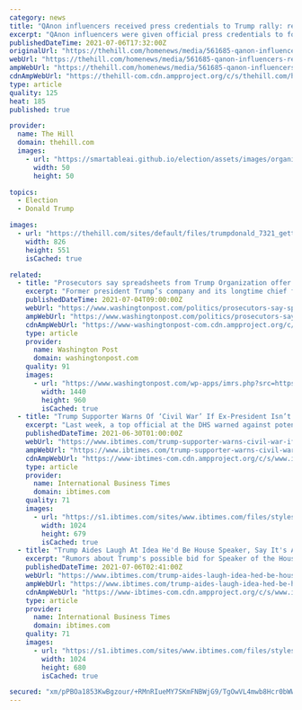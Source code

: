 ```yaml
---
category: news
title: "QAnon influencers received press credentials to Trump rally: report"
excerpt: "QAnon influencers were given official press credentials to former President Donald Trump's rally in Florida this past weekend, suggesting a continued acceptance by the ex-president's organization toward the conspiracy theory."
publishedDateTime: 2021-07-06T17:32:00Z
originalUrl: "https://thehill.com/homenews/media/561685-qanon-influencers-received-press-credentials-to-trump-rally-report"
webUrl: "https://thehill.com/homenews/media/561685-qanon-influencers-received-press-credentials-to-trump-rally-report"
ampWebUrl: "https://thehill.com/homenews/media/561685-qanon-influencers-received-press-credentials-to-trump-rally-report?amp"
cdnAmpWebUrl: "https://thehill-com.cdn.ampproject.org/c/s/thehill.com/homenews/media/561685-qanon-influencers-received-press-credentials-to-trump-rally-report?amp"
type: article
quality: 125
heat: 185
published: true

provider:
  name: The Hill
  domain: thehill.com
  images:
    - url: "https://smartableai.github.io/election/assets/images/organizations/thehill.com-50x50.jpg"
      width: 50
      height: 50

topics:
  - Election
  - Donald Trump

images:
  - url: "https://thehill.com/sites/default/files/trumpdonald_7321_gettyimages.png"
    width: 826
    height: 551
    isCached: true

related:
  - title: "Prosecutors say spreadsheets from Trump Organization offer a road map for its indictment. Where the investigation goes now is the question."
    excerpt: "Former president Trump’s company and its longtime chief financial officer were charged in New York last week in a 15-count indictment alleging they had taken part in a tax-avoidance scheme."
    publishedDateTime: 2021-07-04T09:00:00Z
    webUrl: "https://www.washingtonpost.com/politics/prosecutors-say-spreadsheets-from-trump-organization-offer-a-road-map-for-its-indictment-where-the-investigation-goes-now-is-the-question/2021/07/03/f7df06f0-db81-11eb-8fb8-aea56b785b00_story.html"
    ampWebUrl: "https://www.washingtonpost.com/politics/prosecutors-say-spreadsheets-from-trump-organization-offer-a-road-map-for-its-indictment-where-the-investigation-goes-now-is-the-question/2021/07/03/f7df06f0-db81-11eb-8fb8-aea56b785b00_story.html?outputType=amp"
    cdnAmpWebUrl: "https://www-washingtonpost-com.cdn.ampproject.org/c/s/www.washingtonpost.com/politics/prosecutors-say-spreadsheets-from-trump-organization-offer-a-road-map-for-its-indictment-where-the-investigation-goes-now-is-the-question/2021/07/03/f7df06f0-db81-11eb-8fb8-aea56b785b00_story.html?outputType=amp"
    type: article
    provider:
      name: Washington Post
      domain: washingtonpost.com
    quality: 91
    images:
      - url: "https://www.washingtonpost.com/wp-apps/imrs.php?src=https://arc-anglerfish-washpost-prod-washpost.s3.amazonaws.com/public/JFPA5WG2T4I6XDEHVVXSPEMMPA.jpg&w=1440"
        width: 1440
        height: 960
        isCached: true
  - title: "Trump Supporter Warns Of ‘Civil War’ If Ex-President Isn’t Reinstated By August"
    excerpt: "Last week, a top official at the DHS warned against potential violence following the spread of a conspiracy theory of Trump's reinstatement."
    publishedDateTime: 2021-06-30T01:00:00Z
    webUrl: "https://www.ibtimes.com/trump-supporter-warns-civil-war-if-ex-president-isnt-reinstated-august-3238882"
    ampWebUrl: "https://www.ibtimes.com/trump-supporter-warns-civil-war-if-ex-president-isnt-reinstated-august-3238882?amp=1"
    cdnAmpWebUrl: "https://www-ibtimes-com.cdn.ampproject.org/c/s/www.ibtimes.com/trump-supporter-warns-civil-war-if-ex-president-isnt-reinstated-august-3238882?amp=1"
    type: article
    provider:
      name: International Business Times
      domain: ibtimes.com
    quality: 71
    images:
      - url: "https://s1.ibtimes.com/sites/www.ibtimes.com/files/styles/full/public/2021/06/10/former-us-president-donald-trump-pulled-washington-out.jpg"
        width: 1024
        height: 679
        isCached: true
  - title: "Trump Aides Laugh At Idea He'd Be House Speaker, Say It's A 'Real Job': Report"
    excerpt: "Rumors about Trump's possible bid for Speaker of the House in 2022 began after conspiracy theorist Wayne Allen Root suggested the idea to the former president in an interview."
    publishedDateTime: 2021-07-06T02:41:00Z
    webUrl: "https://www.ibtimes.com/trump-aides-laugh-idea-hed-be-house-speaker-say-its-real-job-report-3244087"
    ampWebUrl: "https://www.ibtimes.com/trump-aides-laugh-idea-hed-be-house-speaker-say-its-real-job-report-3244087?amp=1"
    cdnAmpWebUrl: "https://www-ibtimes-com.cdn.ampproject.org/c/s/www.ibtimes.com/trump-aides-laugh-idea-hed-be-house-speaker-say-its-real-job-report-3244087?amp=1"
    type: article
    provider:
      name: International Business Times
      domain: ibtimes.com
    quality: 71
    images:
      - url: "https://s1.ibtimes.com/sites/www.ibtimes.com/files/styles/full/public/2021/06/05/former-us-president-donald-trump-addresses-the-state.jpg"
        width: 1024
        height: 680
        isCached: true

secured: "xm/pPBOa1853KwBgzour/+RMnRIueMY7SKmFNBWjG9/TgOwVL4mwb8Hcr0bWW7fBHO6s9Bbt/Ll1pwUD12tq9mvmdentksWNfG3uL15GKeQxBSEr1CfjssIfdpR1jimbp7iQOZeqlahF5bKu01OPnFUj4W0Kre+zbayO9jRR1OSTzT6MXQB78tE2HUGED1Py/DY5kn4QMlSUj8yYSCa9YcxL0+ZxoLJ49V7R0djAFtsG6GIErnIMx8zilfz0/ABPITwqelpSdL053rHk9/WHx7WLha7jrhNxvlhGUCEcCTLm/4tkaCAVLtozNiY8e6Lm4xmJZ5c1opwEdN7c1KiG844EKe7STrsYxiIpbJYAczQ=;4jhqcQkwM66oRcP4zOpGnQ=="
---
```


